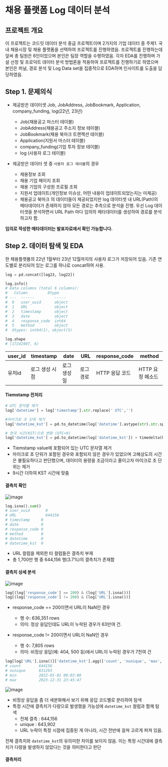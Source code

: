 # 채용 플랫폼 Log 데이터 분석

## 프로젝트 개요

이 프로젝트는 코드잇 데이터 분석 중급 프로젝트이며 2가지의 기업 데이터 중 주제1. 국내 채용시장 및 채용 플랫폼을 선택하여
프로젝트를 진행하였음. 프로젝트를 진행하는데 앞써 총 팀원은 6인이었으며 본인은 팀장 역할을 수행하였음.
각자 EDA를 진행하며 가설 선정 및 프로덕트 데이터 분석 방법론을 적용하여 프로젝트를 진행하기로 하였으며 본인은 퍼널, 경로 분석 및 
Log Data set을 집중적으로 EDA하며 인사이트를 도출을 담당하였음.

## Step 1. 문제의식
- 제공받은 데이터셋 Job, JobAddress, JobBookmark, Application, company_funding, log(22년, 23년)
  - Job(채용공고 마스터 테이블)
  - JobAddress(채용공고 주소지 정보 테이블)
  - JobBookmark(채용 북마크 트랜젝션 테이블)
  - Application(지원서 마스터 테이블)
  - company_funding(기업 투자 정보 테이블)
  - log (사용자 로그 테이블)
 
- 제공받은 데이터 셋 중 `사용자 로그 테이블`의 경우
  - 채용정보 조회
  - 채용 기업 페이지 조회
  - 채용 기업의 구성원 프로필 조회
  - 지원서 업데이트(개인정보 이슈상, 어떤 내용이 업데이트되었는지는 미제공)
  - 채용공고 북마크
의 데이터들이 제공되었지만 log 데이터셋 내 URL(Path)의 메타데이터가 존재하지 않아 모든 경로는 추측으로 분석을 진행.
우선 Log 데이터셋을 분석하면서 URL Path 마다 임의의 메타데이터를 생성하여 경로를 분석하고자 함.

__임의로 작성한 메타데이터는 발표자료에서 확인 가능합니다.__

## Step 2. 데이터 탐색 및 EDA

한 채용플랫폼의 22년 1월부터 23년 12월까지의 사용자 로그가 저장되어 있음. 
기존 연도별로 분리되어 있는 로그를 하나로 concat하여 사용.

```python
log = pd.concat([log23, log22])

```

```python
log.info()
# Data columns (total 6 columns):
#   Column         Dtype
# ---  ------         -----
#  0   user_uuid      object
#  1   URL            object
#  2   timestamp      object
#  3   date           object
#  4   response_code  int64
#  5   method         object
#  dtypes: int64(1), object(5)

log.shape
# (17241907, 6)
```
| user_id | timestamp          | date       | URL         | response_code | method |
|---------|--------------------|------------|-------------|---------------|--------|
| 유저id  |  로그 생성 시점     | 로그 생성일  |  로그 경로  | HTTP 응답 코드 | HTTP 요청 메소드 |


#### Tiemstamp 전처리
``` python
# UTC 문자열 제거
log['datetime'] = log['timestamp'].str.replace(' UTC','')

#마이크로 초 단위 제거
log['datetime_kst'] = pd.to_datetime(log['datetime'].astype(str).str.split('.').str[0], format="%Y-%m-%d %H:%M:%S")

# 한국 시간(KST)으로 변환 (UTC+9)
log['datetime_kst'] = pd.to_datetime(log['datetime_kst']) + timedelta(hours=9)
```
- Tiemstamp value에 포함되어 있는 UTC 문자열 제거
- 마이크로 초 단위가 포함된 경우와 포함되지 않은 경우가 있었으며 고해상도의 시간은 불필요하다고 판단했으며, 데이터의 용량을 조금이라고 줄이고자 마이크로 초 단위는 제거
- 9시간 더하여 KST 시간에 맞춤
 
#### 결측치 확인
![image](https://github.com/user-attachments/assets/f50d40c8-8d2e-48fe-b147-a67ea70f5b13)

``` python
log.isna().sum()
# user_uuid		  0
# URL	          644156
# timestamp	    0
# date	        0
# response_code	0
# method      	0
# datetime	    0
# datetime_kst	0
```
- URL 컬럼을 제외한 타 컬럼들은 결측치 부재
- 총 1,700만 행 중 644,156 행(3.7%)의 결측치가 존재함

#### 결측치 상세 분석
![image](https://github.com/user-attachments/assets/7c9c10c0-725e-4bdf-9c26-9a4bf8a706d1)
```python
log[(log['response_code'] == 200) & (log['URL'].isna())]
log[(log['response_code'] != 200) & (log['URL'].isna())] 
```
- response_code == 200이면서 URL이 NaN인 경우
  - 행 수: 636,351 rows
  - 의미: 정상 응답인데도 URL이 누락된 경우가 63만여 건.
 
- response_code != 200이면서 URL이 NaN인 경우
  - 행 수: 7,805 rows
  - 의미: 비정상 응답(예: 404, 500 등)에서 URL이 누락된 경우가 7천여 건
 
```python
log[log['URL'].isna()]['datetime_kst'].agg(['count', 'nunique', 'max', 'mean'])
# count        644156             
# nunique      631293            
# min          2022-01-01 00:03:08
# max          2023-12-31 23:45:47
```
![image](https://github.com/user-attachments/assets/dcdf8055-4ad4-4835-b072-3cd161e2cf7e)
- 비정상 응답을 좀 더 세분화해서 보기 위해 응답 코드별로 분리하여 탐색
- 특정 시간에 결측치가 다량으로 발생했을 가능성에 `datetime_kst` 컬럼과 함께 탐색
  - 전체 결측 : 644,156
  - unique : 643,902
  - URL 누락이 특정 시점에 집중된 게 아니라, 시간 전반에 걸쳐 고르게 퍼져 있음.

전체 결측치와 `datetime_kst`의 유의미한 차이를 보이지 않음. 이는 특정 시간대에 결측치가 다량을 발생하지 않았다는 것을 의미한다고 판단

#### 결측처리
